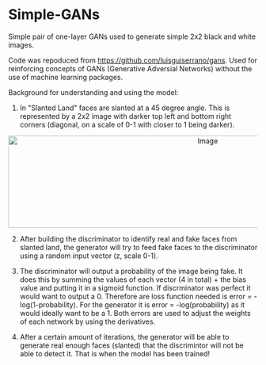 # Simple-GANs
Simple pair of one-layer GANs used to generate simple 2x2 black and white images.

Code was repoduced from https://github.com/luisguiserrano/gans. Used for reinforcing concepts of GANs (Generative Adversial Networks) without the use of machine learning packages.

Background for understanding and using the model:
1. In "Slanted Land" faces are slanted at a 45 degree angle. This is represented by a 2x2 image with darker top left and bottom right corners (diagonal, on a scale of 0-1 with closer to 1 being darker).

<div align = "center">
<img width="790" height="186" alt="Image" src="https://github.com/user-attachments/assets/421e1ee1-c605-494a-9626-18b66eed4a60" />
</div>

2. After building the discriminator to identify real and fake faces from slanted land, the generator will try to feed fake faces to the discriminator using a random input vector (z, scale 0-1).
   
3. The discriminator will output a probability of the image being fake. It does this by summing the values of each vector (4 in total) + the bias value and putting it in a sigmoid function. If discrminator was perfect it would want to output a 0. Therefore are loss function needed is error = -log(1-probability). For the generator it is error = -log(probability) as it would ideally want to be a 1. Both errors are used to adjust the weights of each network by using the derivatives.

4. After a certain amount of iterations, the generator will be able to generate real enough faces (slanted) that the discrimintor will not be able to detect it. That is when the model has been trained!

